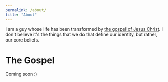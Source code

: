 ```yaml
---
permalink: /about/
title: "About"
---
```


I am a guy whose life has been transformed by [the gospel of Jesus Christ](#the-gospel). I don't believe it's the things that we do that define our identity, but rather, our core beliefs.

# The Gospel

Coming soon :)
